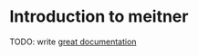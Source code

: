 # Introduction to meitner

TODO: write [great documentation](http://jacobian.org/writing/great-documentation/what-to-write/)
